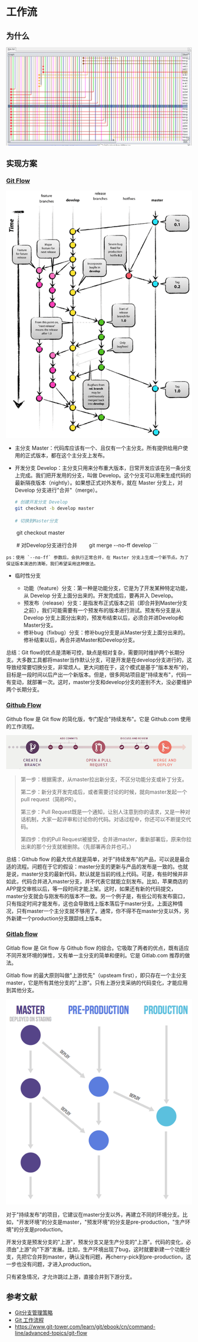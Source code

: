 # 工作流


## 为什么

![git-ugliness.png](./git-ugliness.png)

## 实现方案

### [Git Flow](https://github.com/nvie/gitflow)

![git-flow.png](./git-flow.png)

- 主分支 Master：代码库应该有一个、且仅有一个主分支。所有提供给用户使用的正式版本，都在这个主分支上发布。
- 开发分支 Develop：主分支只用来分布重大版本，日常开发应该在另一条分支上完成。我们把开发用的分支，叫做 Develop。这个分支可以用来生成代码的最新隔夜版本（nightly）。如果想正式对外发布，就在 Master 分支上，对 Develop 分支进行"合并"（merge）。

    ```sh
    # 创建开发分支 Develop
    git checkout -b develop master

    # 切换到Master分支
　　git checkout master

　　# 对Develop分支进行合并
　　git merge --no-ff develop
    ```

    ps：使用 `--no-ff` 参数后，会执行正常合并，在 Master 分支上生成一个新节点。为了保证版本演进的清晰，我们希望采用这种做法。

- 临时性分支

    - 功能（feature）分支：第一种是功能分支，它是为了开发某种特定功能，从 Develop 分支上面分出来的。开发完成后，要再并入 Develop。
    - 预发布（release）分支：是指发布正式版本之前（即合并到Master分支之前），我们可能需要有一个预发布的版本进行测试。预发布分支是从 Develop 分支上面分出来的，预发布结束以后，必须合并进Develop和Master分支。
    - 修补bug（fixbug）分支：修补bug分支是从Master分支上面分出来的。修补结束以后，再合并进Master和Develop分支。

总结：Git flow的优点是清晰可控，缺点是相对复杂，需要同时维护两个长期分支。大多数工具都将master当作默认分支，可是开发是在develop分支进行的，这导致经常要切换分支，非常烦人。更大问题在于，这个模式是基于"版本发布"的，目标是一段时间以后产出一个新版本。但是，很多网站项目是"持续发布"，代码一有变动，就部署一次。这时，master分支和develop分支的差别不大，没必要维护两个长期分支。

### [Github Flow](http://scottchacon.com/2011/08/31/github-flow.html)

Github flow 是 Git flow 的简化版，专门配合"持续发布"。它是 Github.com 使用的工作流程。

![github-flow.png](./github-flow.png)

> 第一步：根据需求，从master拉出新分支，不区分功能分支或补丁分支。
>
> 第二步：新分支开发完成后，或者需要讨论的时候，就向master发起一个pull request（简称PR）。
>
> 第三步：Pull Request既是一个通知，让别人注意到你的请求，又是一种对话机制，大家一起评审和讨论你的代码。对话过程中，你还可以不断提交代码。
>
> 第四步：你的Pull Request被接受，合并进master，重新部署后，原来你拉出来的那个分支就被删除。（先部署再合并也可。）

总结：Github flow 的最大优点就是简单，对于"持续发布"的产品，可以说是最合适的流程。问题在于它的假设：master分支的更新与产品的发布是一致的。也就是说，master分支的最新代码，默认就是当前的线上代码。可是，有些时候并非如此，代码合并进入master分支，并不代表它就能立刻发布。比如，苹果商店的APP提交审核以后，等一段时间才能上架。这时，如果还有新的代码提交，master分支就会与刚发布的版本不一致。另一个例子是，有些公司有发布窗口，只有指定时间才能发布，这也会导致线上版本落后于master分支。上面这种情况，只有master一个主分支就不够用了。通常，你不得不在master分支以外，另外新建一个production分支跟踪线上版本。

### [Gitlab flow](https://docs.gitlab.com/ee/workflow/gitlab_flow.html)

Gitlab flow 是 Git flow 与 Github flow 的综合。它吸取了两者的优点，既有适应不同开发环境的弹性，又有单一主分支的简单和便利。它是 Gitlab.com 推荐的做法。

Gitlab flow 的最大原则叫做"上游优先"（upsteam first），即只存在一个主分支master，它是所有其他分支的"上游"。只有上游分支采纳的代码变化，才能应用到其他分支。

![gitlab-flow.png](./gitlab-flow.png)

对于"持续发布"的项目，它建议在master分支以外，再建立不同的环境分支。比如，"开发环境"的分支是master，"预发环境"的分支是pre-production，"生产环境"的分支是production。

开发分支是预发分支的"上游"，预发分支又是生产分支的"上游"。代码的变化，必须由"上游"向"下游"发展。比如，生产环境出现了bug，这时就要新建一个功能分支，先把它合并到master，确认没有问题，再cherry-pick到pre-production，这一步也没有问题，才进入production。

只有紧急情况，才允许跳过上游，直接合并到下游分支。

## 参考文献

- [Git分支管理策略](https://www.ruanyifeng.com/blog/2012/07/git.html)
- [Git 工作流程](https://www.ruanyifeng.com/blog/2015/12/git-workflow.html)
- https://www.git-tower.com/learn/git/ebook/cn/command-line/advanced-topics/git-flow
